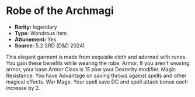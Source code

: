 
# Robe of the Archmagi

* **Rarity:** legendary
* **Type:** Wondrous item
* **Attunement:** Yes
* **Source:** 5.2 SRD (D&D 2024)


This elegant garment is made from exquisite cloth and adorned with runes. You gain these benefits while wearing the robe. Armor. If you aren't wearing armor, your base Armor Class is 15 plus your Dexterity modifier. Magic Resistance. You have Advantage on saving throws against spells and other magical effects. War Mage. Your spell save DC and spell attack bonus each increase by 2.
